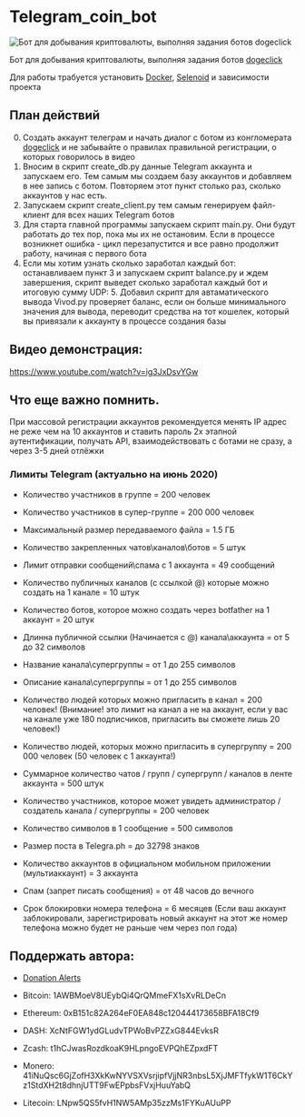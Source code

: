 # Telegram_coin_bot
![Бот для добывания криптовалюты, выполняя задания ботов dogeclick
](preview.png)

Бот для добывания криптовалюты, выполняя задания ботов [dogeclick](https://dogeclick.com/)

Для работы трабуется установить [Docker](https://www.docker.com/), [Selenoid](https://github.com/aerokube/selenoid) и зависимости проекта

## План действий

0. Создать аккаунт телеграм и начать диалог с ботом из конгломерата [dogeclick](https://dogeclick.com/) и не забывайте о правилах правильной регистрации, о которых говорилось в видео
1. Вносим в скрипт create_db.py данные Telegram аккаунта и запускаем его. Тем самым мы создаем базу аккаунтов и добавляем в нее запись с ботом. Повторяем этот пункт столько раз, сколько аккаунтов у нас есть.
2. Запускаем скрипт create_client.py тем самым генерируем файл-клиент для всех наших Telegram ботов
3. Для старта главной программы запускаем скрипт main.py. Они будут работать до тех пор, пока мы их не остановим. Если в процессе возникнет ошибка - цикл перезапустится и все равно продолжит работу, начиная с первого бота
4. Если мы хотим узнать сколько заработал каждый бот: останавливаем пункт 3 и запускаем скрипт balance.py и ждем завершения, скрипт выведет сколько заработал каждый бот и итоговую сумму
UDP: 5. Добавил скрипт для автаматического вывода Vivod.py проверяет баланс, если он больше минимального значения для вывода, переводит средства на тот кошелек, который вы привязали к аккаунту в процессе создания базы

## Видео демонстрация:
https://www.youtube.com/watch?v=ig3JxDsvYGw

## Что еще важно помнить.
При массовой регистрации аккаунтов рекомендуется менять IP адрес не реже чем на 10 аккаунтов и ставить пароль 2х этапной аутентификации, получать API, взаимодействовать с ботами не сразу, а через 3-5 дней отлёжки
### Лимиты Telegram (актуально на июнь 2020)

* Количество участников в группе = 200 человек

* Количество участников в супер-группе = 200 000 человек

* Максимальный размер передаваемого файла = 1.5 ГБ

* Количество закрепленных чатов\каналов\ботов = 5 штук

* Лимит отправки сообщений\спама с 1 аккаунта = 49 сообщений

* Количество публичных каналов (с ссылкой @) которые можно создать на 1 канале = 10 штук

* Количество ботов, которое можно создать через botfather на 1 аккаунт = 20 штук

* Длинна публичной ссылки (Начинается с @) канала\аккаунта = от 5 до 32 символов

* Название канала\супергруппы = от 1 до 255 символов

* Описание канала\супергруппы = от 1 до 255 символов

* Количество людей которых можно пригласить в канал = 200 человек! (Внимание! это лимит на канал а не на аккаунт, если у вас на канале уже 180 подписчиков, пригласить вы сможете лишь 20 человек!)

* Количество людей, которых можно пригласить в супергруппу = 200 000 человек (50 человек с 1 аккаунта!)

* Суммарное количество чатов / групп / супергрупп / каналов в ленте аккаунта = 500 штук

* Количество участников, которое может увидеть администратор / создатель канала / супергруппы = 200 человек

* Количество символов в 1 сообщение = 500 символов

* Размер поста в Telegra.ph = до 32798 знаков

* Количество аккаунтов в официальном мобильном приложении (мультиаккаунт) = 3 аккаунта

* Спам (запрет писать сообщения) = от 48 часов до вечного

* Срок блокировки номера телефона = 6 месяцев (Если ваш аккаунт заблокировали, зарегистрировать новый аккаунт на этот же номер телефона можно будет не раньше чем через пол года)

## Поддержать автора:
* [Donation Alerts](https://www.donationalerts.com/r/black_triangle)

* Bitcoin: 1AWBMoeV8UEybQi4QrQMmeFX1sXvRLDeCn

* Ethereum: 0xB151c82A264eF0EA848c120444173658BFA18Cf9

* DASH: XcNtFGW1ydGLudvTPWoBvPZZxG844EvksR

* Zcash: t1hCJwasRozdkoaK9HLpngoEVPQhEZpxdFT

* Monero: 41iNuQsc6GjZofH3XkKwNYVSXVsrjipfVjjNR3nbsL5XjJMFTfykW1T6CkYz1StdXH2t8dhnjUTT9FwEPpbsFVxjHuuYabQ

* Litecoin: LNpw5QS5fvH1NW5AMp35zzMs1FYKuAUuPP
